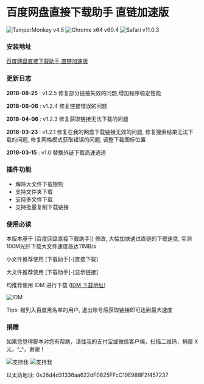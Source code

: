 # 百度网盘直接下载助手 直链加速版
![TamperMonkey v4.5](https://img.shields.io/badge/TamperMonkey-v4.5-brightgreen.svg)
![Chrome x64 v60.4](https://img.shields.io/badge/Chrome%20x64-v63.0-brightgreen.svg)
![Safari v11.0.3](https://img.shields.io/badge/Safari%20-v11.0.3-brightgreen.svg)
### 安装地址
[百度网盘直接下载助手 直链加速版](https://greasyfork.org/zh-CN/scripts/39504)

### 更新日志
**2018-08-25** : v1.2.5 修复部分链接失效的问题,增加程序稳定性能

**2018-06-06** : v1.2.4 修复链接错误的问题

**2018-04-06** : v1.2.3 修复获取链接无法下载的问题

**2018-03-23** : v1.2.1 修复在我的网盘下载链接无效的问题, 修复搜索结果无法下载的问题, 修复网格模式获取错误的问题, 调整下载图标位置

**2018-03-15** : v1.0 替换外链下载高速通道


### 插件功能
- 解除大文件下载限制
- 支持文件夹下载
- 支持多文件下载
- 支持批量复制下载链接

### 使用必读

本版本基于 [百度网盘直接下载助手]) 修改, 大幅加快通过直链的下载速度, 实测100M光纤下载大文件速度高达11MB/s

小文件推荐使用 [下载助手]-[直接下载]

大文件推荐使用 [下载助手]-[显示链接]

均推荐使用 IDM 进行下载 ([IDM 下载地址](http://internetdownloadmanager.com/download.html))

![IDM](https://i.loli.net/2018/08/25/5b80b83c565ba.gif )

Tips: 被列入百度黑名单的用户, 退出账号后获取链接即可达到最大速度
  
### 捐赠
如果您觉得脚本对您有帮助，请往我的支付宝或微信客户端，扫描二维码，捐赠 X元，^_^，谢谢！
  
![支持我](https://i.loli.net/2018/08/25/5b80ba335f515.png)
![支持我](https://i.loli.net/2018/08/25/5b80ba336b6bf.png)

以太坊地址: 0x26d4d31336aa622dF0625FFcC19E988F2f457237
